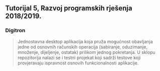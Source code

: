 ## Tutorijal 5, Razvoj programskih rješenja 2018/2019.

### Digitron

> Jednostavna desktop aplikacija
> koja pruža mogućnost obavljanja
> jedne od osnovnih računskih operacija
> (sabiranje, oduzimanje, množenje,
> dijeljenje, ostatak) prilikom jednog
> pokretanja.
> U sklopu repozitorija nalazi se i 
> testni projekat koji sadrži testove
> koji provjeravaju ispravnost osnovih
> funkcionalnosti aplikacije.
